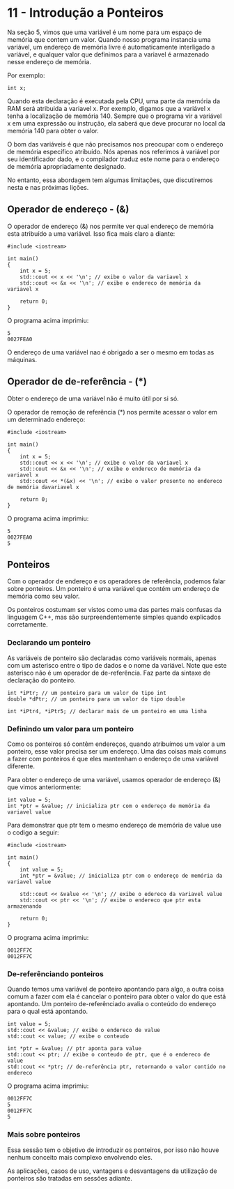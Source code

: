 # 11 - Introdução a Ponteiros

Na seção 5, vimos que uma variável é um nome para um espaço de memória que contem um valor. Quando nosso programa instancia uma variável, um endereço de memória livre é automaticamente interligado a variável, e qualquer valor que definimos para a variavel é armazenado nesse endereço de memória.

Por exemplo:

```cpp{0}
int x;
```

Quando esta declaração é executada pela CPU, uma parte da memória da RAM será atribuida a variavel x. Por exemplo, digamos que a variável x tenha a localização de memória 140. Sempre que o programa vir a variável x em uma expressão ou instrução, ela saberá que deve procurar no local da memória 140 para obter o valor.

O bom das variáveis ​​é que não precisamos nos preocupar com o endereço de memória específico atribuído. Nós apenas nos referimos à variável por seu identificador dado, e o compilador traduz este nome para o endereço de memória apropriadamente designado.

No entanto, essa abordagem tem algumas limitações, que discutiremos nesta e nas próximas lições.

## Operador de endereço - (&)

O operador de endereço (&) nos permite ver qual endereço de memória esta atribuído a uma variável. Isso fica mais claro a diante:

```cpp{0}
#include <iostream>

int main()
{
    int x = 5;
    std::cout << x << '\n'; // exibe o valor da variavel x
    std::cout << &x << '\n'; // exibe o endereco de memória da variavel x

    return 0;
}
```

O programa acima imprimiu:

```
5
0027FEA0
```

O endereço de uma variável nao é obrigado a ser o mesmo em todas as máquinas.

## Operador de de-referência - (\*)

Obter o endereço de uma variável não é muito útil por si só.

O operador de remoção de referência (\*) nos permite acessar o valor em um determinado endereço:

```cpp{0}
#include <iostream>

int main()
{
    int x = 5;
    std::cout << x << '\n'; // exibe o valor da variavel x
    std::cout << &x << '\n'; // exibe o endereco de memória da variavel x
    std::cout << *(&x) << '\n'; // exibe o valor presente no endereco de memória davariavel x

    return 0;
}
```

O programa acima imprimiu:

```
5
0027FEA0
5
```

## Ponteiros

Com o operador de endereço e os operadores de referência, podemos falar sobre ponteiros. Um ponteiro é uma variável que contém um endereço de memória como seu valor.

Os ponteiros costumam ser vistos como uma das partes mais confusas da linguagem C++, mas são surpreendentemente simples quando explicados corretamente.

### Declarando um ponteiro

As variáveis ​​de ponteiro são declaradas como variáveis ​​normais, apenas com um asterisco entre o tipo de dados e o nome da variável. Note que este asterisco não é um operador de de-referência. Faz parte da sintaxe de declaração do ponteiro.

```cpp{0}
int *iPtr; // um ponteiro para um valor de tipo int
double *dPtr; // um ponteiro para um valor do tipo double

int *iPtr4, *iPtr5; // declarar mais de um ponteiro em uma linha
```

### Definindo um valor para um ponteiro

Como os ponteiros só contêm endereços, quando atribuímos um valor a um ponteiro, esse valor precisa ser um endereço. Uma das coisas mais comuns a fazer com ponteiros é que eles mantenham o endereço de uma variável diferente.

Para obter o endereço de uma variável, usamos operador de endereço (&) que vimos anteriormente:

```cpp{0}
int value = 5;
int *ptr = &value; // inicializa ptr com o endereço de memória da variavel value
```

Para demonstrar que ptr tem o mesmo endereço de memória de value use o codigo a seguir:

```cpp{0}
#include <iostream>

int main()
{
    int value = 5;
    int *ptr = &value; // inicializa ptr com o endereço de memória da variavel value

    std::cout << &value << '\n'; // exibe o edereco da variavel value
    std::cout << ptr << '\n'; // exibe o endereco que ptr esta armazenando

    return 0;
}
```

O programa acima imprimiu:

```
0012FF7C
0012FF7C
```

### De-referênciando ponteiros

Quando temos uma variável de ponteiro apontando para algo, a outra coisa comum a fazer com ela é cancelar o ponteiro para obter o valor do que está apontando. Um ponteiro de-referênciado avalia o conteúdo do endereço para o qual está apontando.

```cpp{0}
int value = 5;
std::cout << &value; // exibe o endereco de value
std::cout << value; // exibe o conteudo

int *ptr = &value; // ptr aponta para value
std::cout << ptr; // exibe o conteudo de ptr, que é o endereco de value
std::cout << *ptr; // de-referência ptr, retornando o valor contido no endereco
```

O programa acima imprimiu:

```
0012FF7C
5
0012FF7C
5
```

### Mais sobre ponteiros

Essa sessão tem o objetivo de introduzir os ponteiros, por isso não houve nenhum conceito mais complexo envolvendo eles.

As aplicações, casos de uso, vantagens e desvantagens da utilização de ponteiros são tratadas em sessões adiante.
